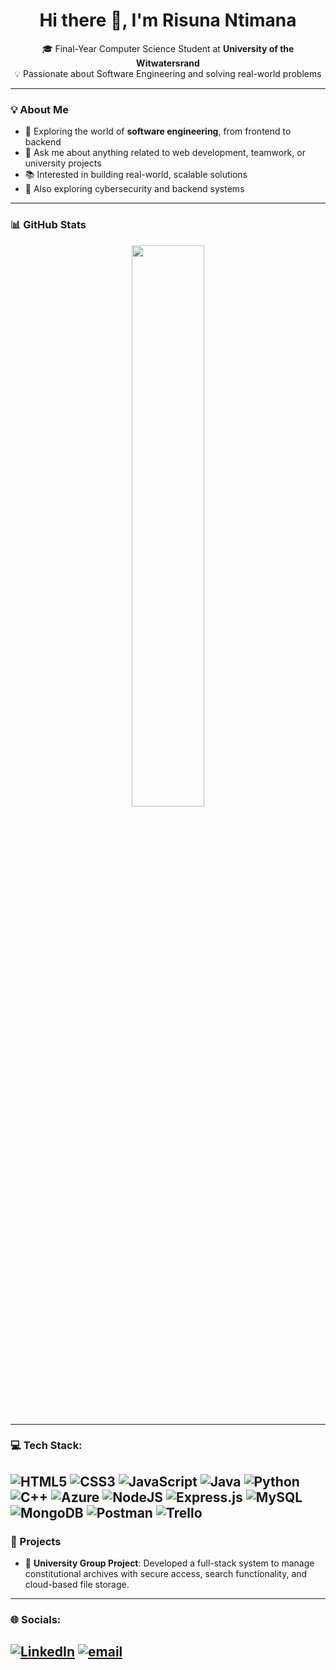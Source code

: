 <h1 align="center">Hi there 👋, I'm Risuna Ntimana</h1>

<p align="center">
🎓 Final-Year Computer Science Student at <strong>University of the Witwatersrand</strong><br/>
💡 Passionate about Software Engineering and solving real-world problems  
</p>

---

### 💡 About Me
 
- 🌱 Exploring the world of **software engineering**, from frontend to backend  
- 💬 Ask me about anything related to web development, teamwork, or university projects  
- 📚 Interested in building real-world, scalable solutions  
- 📌 Also exploring cybersecurity and backend systems

---
### 📊 GitHub Stats

<p align="center">
  <img src="https://github-readme-stats.vercel.app/api?username=Risuna4&theme=rose_pine&hide_border=false&include_all_commits=false&count_private=true" width="48%" />
</p>

---
### 💻 Tech Stack:
![HTML5](https://img.shields.io/badge/html5-%23E34F26.svg?style=for-the-badge&logo=html5&logoColor=white) ![CSS3](https://img.shields.io/badge/css3-%231572B6.svg?style=for-the-badge&logo=css3&logoColor=white) ![JavaScript](https://img.shields.io/badge/javascript-%23323330.svg?style=for-the-badge&logo=javascript&logoColor=%23F7DF1E) ![Java](https://img.shields.io/badge/java-%23ED8B00.svg?style=for-the-badge&logo=openjdk&logoColor=white) ![Python](https://img.shields.io/badge/python-3670A0?style=for-the-badge&logo=python&logoColor=ffdd54) ![C++](https://img.shields.io/badge/c++-%2300599C.svg?style=for-the-badge&logo=c%2B%2B&logoColor=white) ![Azure](https://img.shields.io/badge/azure-%230072C6.svg?style=for-the-badge&logo=microsoftazure&logoColor=white) ![NodeJS](https://img.shields.io/badge/node.js-6DA55F?style=for-the-badge&logo=node.js&logoColor=white) ![Express.js](https://img.shields.io/badge/express.js-%23404d59.svg?style=for-the-badge&logo=express&logoColor=%2361DAFB) ![MySQL](https://img.shields.io/badge/mysql-4479A1.svg?style=for-the-badge&logo=mysql&logoColor=white) ![MongoDB](https://img.shields.io/badge/MongoDB-%234ea94b.svg?style=for-the-badge&logo=mongodb&logoColor=white) ![Postman](https://img.shields.io/badge/Postman-FF6C37?style=for-the-badge&logo=postman&logoColor=white) ![Trello](https://img.shields.io/badge/Trello-%23026AA7.svg?style=for-the-badge&logo=Trello&logoColor=white)
---

### 🌱 Projects

- 🧠 **University Group Project**: Developed a full-stack system to manage constitutional archives with secure access, search functionality, and cloud-based file storage.  


---

### 🌐 Socials:
[![LinkedIn](https://img.shields.io/badge/LinkedIn-%230077B5.svg?logo=linkedin&logoColor=white)](https://www.linkedin.com/in/risuna-ntimana-09b51a359/) [![email](https://img.shields.io/badge/Email-D14836?logo=gmail&logoColor=white)](mailto:risunantimana4@gmail.com) 
---


